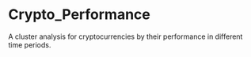 # Crypto_Performance
A cluster analysis for cryptocurrencies by their performance in different time periods.
